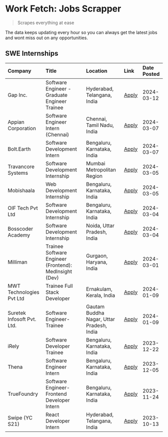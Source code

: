 # Work Fetch: Jobs Scrapper
> Scrapes everything at ease

The data keeps updating every hour so you can always get the latest jobs and wont miss out on any opportunities.

## SWE Internships
<!--START_SECTION:workfetch-->
| Company                    | Title                                                  | Location                                  | Link                                                                                                                                                                                                                                                         | Date Posted   |
|:---------------------------|:-------------------------------------------------------|:------------------------------------------|:-------------------------------------------------------------------------------------------------------------------------------------------------------------------------------------------------------------------------------------------------------------|:--------------|
| Gap Inc.                   | Software Engineer - Graduate Engineer Trainee          | Hyderabad, Telangana, India               | [Apply](https://in.linkedin.com/jobs/view/software-engineer-graduate-engineer-trainee-at-gap-inc-3853818960?refId=6iNYaMnkViwLsE9IVNsytw%3D%3D&trackingId=lyNoKDMm8Y0HxIIgyyir%2BA%3D%3D&position=9&pageNum=0&trk=public_jobs_jserp-result_search-card)      | 2024-03-12    |
| Appian Corporation         | Software Engineer Intern (Chennai)                     | Chennai, Tamil Nadu, India                | [Apply](https://in.linkedin.com/jobs/view/software-engineer-intern-chennai-at-appian-corporation-3848335036?refId=6iNYaMnkViwLsE9IVNsytw%3D%3D&trackingId=Bab%2BtU0%2BBM9Itx2l46zO8g%3D%3D&position=3&pageNum=0&trk=public_jobs_jserp-result_search-card)    | 2024-03-07    |
| Bolt.Earth                 | Software Development Intern                            | Bengaluru, Karnataka, India               | [Apply](https://in.linkedin.com/jobs/view/software-development-intern-at-bolt-earth-3849437038?refId=6iNYaMnkViwLsE9IVNsytw%3D%3D&trackingId=XpErLmcVVcaMB3tSPt50XA%3D%3D&position=25&pageNum=0&trk=public_jobs_jserp-result_search-card)                    | 2024-03-07    |
| Travancore Systems         | Software Development Internship                        | Mumbai Metropolitan Region                | [Apply](https://in.linkedin.com/jobs/view/software-development-internship-at-travancore-systems-3847706952?refId=6iNYaMnkViwLsE9IVNsytw%3D%3D&trackingId=RMhlPFPKdTmwANbxpCDV9w%3D%3D&position=10&pageNum=0&trk=public_jobs_jserp-result_search-card)        | 2024-03-05    |
| Mobishaala                 | Web Development Internship                             | Bengaluru, Karnataka, India               | [Apply](https://in.linkedin.com/jobs/view/web-development-internship-at-mobishaala-3847710287?refId=6iNYaMnkViwLsE9IVNsytw%3D%3D&trackingId=z2iUQO9VN6NkeIMB3hqCiA%3D%3D&position=23&pageNum=0&trk=public_jobs_jserp-result_search-card)                     | 2024-03-05    |
| OIF Tech Pvt Ltd           | Software Development Internship                        | Bengaluru, Karnataka, India               | [Apply](https://in.linkedin.com/jobs/view/software-development-internship-at-oif-tech-pvt-ltd-3846326596?refId=6iNYaMnkViwLsE9IVNsytw%3D%3D&trackingId=KPn6lKStkYHiYUDoBTjFrg%3D%3D&position=5&pageNum=0&trk=public_jobs_jserp-result_search-card)           | 2024-03-04    |
| Bosscoder Academy          | Software Development Internship                        | Noida, Uttar Pradesh, India               | [Apply](https://in.linkedin.com/jobs/view/software-development-internship-at-bosscoder-academy-3846323827?refId=6iNYaMnkViwLsE9IVNsytw%3D%3D&trackingId=HfSDm8P63EXLYxHEOS8ELA%3D%3D&position=14&pageNum=0&trk=public_jobs_jserp-result_search-card)         | 2024-03-04    |
| Milliman                   | Trainee Software Engineer (Frontend): MedInsight (Dev) | Gurgaon, Haryana, India                   | [Apply](https://in.linkedin.com/jobs/view/trainee-software-engineer-frontend-medinsight-dev-at-milliman-3792874280?refId=6iNYaMnkViwLsE9IVNsytw%3D%3D&trackingId=3cBW5Pv1KfN0w24fwzVehQ%3D%3D&position=7&pageNum=0&trk=public_jobs_jserp-result_search-card) | 2024-03-01    |
| MWT Technologies Pvt Ltd   | Trainee Full Stack Developer                           | Ernakulam, Kerala, India                  | [Apply](https://in.linkedin.com/jobs/view/trainee-full-stack-developer-at-mwt-technologies-pvt-ltd-3800921715?refId=6iNYaMnkViwLsE9IVNsytw%3D%3D&trackingId=Xr9SJ5wm93JXXDQ9VhqGTg%3D%3D&position=8&pageNum=0&trk=public_jobs_jserp-result_search-card)      | 2024-01-09    |
| Suretek Infosoft Pvt. Ltd. | Software Engineer-Trainee                              | Gautam Buddha Nagar, Uttar Pradesh, India | [Apply](https://in.linkedin.com/jobs/view/software-engineer-trainee-at-suretek-infosoft-pvt-ltd-3800934643?refId=6iNYaMnkViwLsE9IVNsytw%3D%3D&trackingId=Bzjg%2FKmPDegHUH1945ZYYA%3D%3D&position=21&pageNum=0&trk=public_jobs_jserp-result_search-card)      | 2024-01-09    |
| iRely                      | Software Developer Trainee                             | Bengaluru, Karnataka, India               | [Apply](https://in.linkedin.com/jobs/view/software-developer-trainee-at-irely-3801577534?refId=6iNYaMnkViwLsE9IVNsytw%3D%3D&trackingId=hJKcDQc6Vd1NcRkE0kYlPw%3D%3D&position=15&pageNum=0&trk=public_jobs_jserp-result_search-card)                          | 2023-12-22    |
| Thena                      | Software Engineer Intern                               | Bengaluru, Karnataka, India               | [Apply](https://in.linkedin.com/jobs/view/software-engineer-intern-at-thena-3778731751?refId=6iNYaMnkViwLsE9IVNsytw%3D%3D&trackingId=gKq5drtZx%2Bmw9KGaVSf0sA%3D%3D&position=18&pageNum=0&trk=public_jobs_jserp-result_search-card)                          | 2023-12-05    |
| TrueFoundry                | Software Engineer- Frontend Developer Intern           | Bengaluru, Karnataka, India               | [Apply](https://in.linkedin.com/jobs/view/software-engineer-frontend-developer-intern-at-truefoundry-3790095058?refId=6iNYaMnkViwLsE9IVNsytw%3D%3D&trackingId=B%2BDhulBw567E0T9TIqAgkw%3D%3D&position=17&pageNum=0&trk=public_jobs_jserp-result_search-card) | 2023-11-24    |
| Swipe (YC S21)             | React Developer Intern                                 | Hyderabad, Telangana, India               | [Apply](https://in.linkedin.com/jobs/view/react-developer-intern-at-swipe-yc-s21-3737600089?refId=6iNYaMnkViwLsE9IVNsytw%3D%3D&trackingId=KZKcFbLYO2Y76R%2Flkht0Sg%3D%3D&position=19&pageNum=0&trk=public_jobs_jserp-result_search-card)                     | 2023-10-13    |
<!--END_SECTION:workfetch-->
